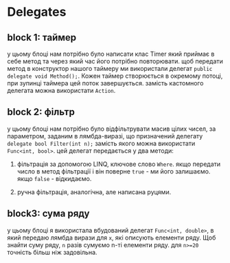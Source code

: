 # Delegates


## block 1: таймер

у цьому блоці нам потрібно було написати клас Timer який приймає в себе метод та через який час його потрібно повторювати. щоб передати метод в конструктор нашого таймеру ми використали делегат `public delegate void Method();`. Кожен таймер створюється в окремому потоці, при зупинці таймера цей поток завершується. замість кастомного делегата можна використати `Action`.

## block 2: фільтр

у цьому блоці нам потрібно було відфільтрувати масив цілих чисел, за параметром, заданим в лямбда-виразі, що призначений делегату `delegate bool Filter(int n);` замість якого можна використати `Func<int, bool>`. цей делегат передається у два методи:

1) фільтрація за допомогою LINQ, ключове слово `Where`. якщо передати число в метод фільтрації і він поверне `true` - ми його залишаємо. якщо `false` - відкидаємо.

2) ручна фільтрація, аналогічна, але написана руцями.

## block3: сума ряду

у цьому блоці я використала вбудований делегат `Func<int, double>`, в який передаю лямбда вирази для `x`, які описують елементи ряду. Щоб знайти суму ряду, `n` разів сумуємо n-ті елементи ряду. для `n>=20` точність більш ніж задовільна.
